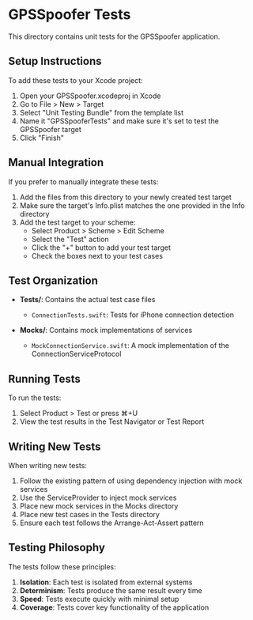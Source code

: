 # GPSSpoofer Tests

This directory contains unit tests for the GPSSpoofer application.

## Setup Instructions

To add these tests to your Xcode project:

1. Open your GPSSpoofer.xcodeproj in Xcode
2. Go to File > New > Target
3. Select "Unit Testing Bundle" from the template list
4. Name it "GPSSpooferTests" and make sure it's set to test the GPSSpoofer target
5. Click "Finish"

## Manual Integration

If you prefer to manually integrate these tests:

1. Add the files from this directory to your newly created test target
2. Make sure the target's Info.plist matches the one provided in the Info directory
3. Add the test target to your scheme:
   - Select Product > Scheme > Edit Scheme
   - Select the "Test" action
   - Click the "+" button to add your test target
   - Check the boxes next to your test cases

## Test Organization

- **Tests/**: Contains the actual test case files
  - `ConnectionTests.swift`: Tests for iPhone connection detection

- **Mocks/**: Contains mock implementations of services
  - `MockConnectionService.swift`: A mock implementation of the ConnectionServiceProtocol

## Running Tests

To run the tests:

1. Select Product > Test or press ⌘+U
2. View the test results in the Test Navigator or Test Report

## Writing New Tests

When writing new tests:

1. Follow the existing pattern of using dependency injection with mock services
2. Use the ServiceProvider to inject mock services 
3. Place new mock services in the Mocks directory
4. Place new test cases in the Tests directory
5. Ensure each test follows the Arrange-Act-Assert pattern

## Testing Philosophy

The tests follow these principles:

1. **Isolation**: Each test is isolated from external systems
2. **Determinism**: Tests produce the same result every time
3. **Speed**: Tests execute quickly with minimal setup
4. **Coverage**: Tests cover key functionality of the application 